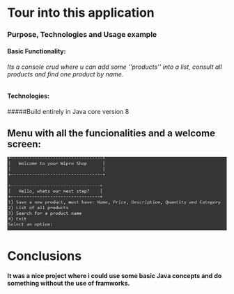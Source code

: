 #                                                                        Tour into this application 
###                                                             Purpose, Technologies and Usage example



#### Basic Functionality:
###### Its a console crud where u can add some ''products'' into a list,  consult all products and find one product by name.



#### Technologies:
#####Build entirely in Java core version 8

## Menu with all the funcionalities and a welcome screen:
![console pic](https://github.com/ryxandy/CRUD-console/blob/main/log.PNG)



# Conclusions
#### It was a nice project where i could use some basic Java concepts and do something without the use of framworks.



